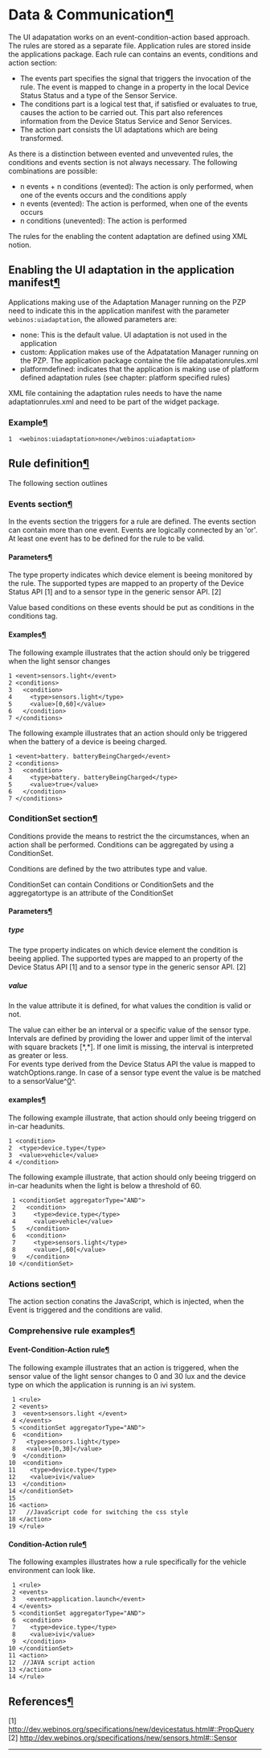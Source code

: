 Data & Communication[¶](#Data-38-Communication)
===============================================

The UI adapatation works on an event-condition-action based approach.
The rules are stored as a separate file. Application rules are stored
inside the applications package. Each rule can contains an events,
conditions and action section:

-   The events part specifies the signal that triggers the invocation of
    the rule. The event is mapped to change in a property in the local
    Device Status Status and a type of the Sensor Service.
-   The conditions part is a logical test that, if satisfied or
    evaluates to true, causes the action to be carried out. This part
    also references information from the Device Status Service and Senor
    Services.
-   The action part consists the UI adaptations which are being
    transformed.

As there is a distinction between evented and unvevented rules, the
conditions and events section is not always necessary. The following
combinations are possible:

-   n events + n conditions (evented): The action is only performed,
    when one of the events occurs and the conditions apply
-   n events (evented): The action is performed, when one of the events
    occurs
-   n conditions (unevented): The action is performed

The rules for the enabling the content adaptation are defined using XML
notion.

Enabling the UI adaptation in the application manifest[¶](#Enabling-the-UI-adaptation-in-the-application-manifest)
------------------------------------------------------------------------------------------------------------------

Applications making use of the Adaptation Manager running on the PZP
need to indicate this in the application manifest with the parameter
`webinos:uiadaptation`, the allowed parameters are:

-   none: This is the default value. UI adaptation is not used in the
    application
-   custom: Application makes use of the Adpatatation Manager running on
    the PZP. The application package containe the file
    adapatationrules.xml
-   platformdefined: indicates that the application is making use of
    platform defined adaptation rules (see chapter: platform specified
    rules)

XML file containing the adaptation rules needs to have the name
adaptationrules.xml and need to be part of the widget package.

### Example[¶](#Example)

    1  <webinos:uiadaptation>none</webinos:uiadaptation>

Rule definition[¶](#Rule-definition)
------------------------------------

The following section outlines

### Events section[¶](#Events-section)

In the events section the triggers for a rule are defined. The events
section can contain more than one event. Events are logically connected
by an 'or'. At least one event has to be defined for the rule to be
valid.

#### Parameters[¶](#Parameters)

The type property indicates which device element is beeing monitored by
the rule. The supported types are mapped to an property of the Device
Status API [1] and to a sensor type in the generic sensor API. [2]

Value based conditions on these events should be put as conditions in
the conditions tag.

#### Examples[¶](#Examples)

The following example illustrates that the action should only be
triggered when the light sensor changes

    1 <event>sensors.light</event>
    2 <conditions>
    3   <condition>
    4     <type>sensors.light</type>
    5     <value>[0,60]</value>
    6   </condition>
    7 </conditions>

The following example illustrates that an action should only be
triggered when the battery of a device is beeing charged.

    1 <event>battery. batteryBeingCharged</event>
    2 <conditions>
    3   <condition>
    4     <type>battery. batteryBeingCharged</type>
    5     <value>true</value>
    6   </condition>
    7 </conditions>

### ConditionSet section[¶](#ConditionSet-section)

Conditions provide the means to restrict the the circumstances, when an
action shall be performed. Conditions can be aggregated by using a
ConditionSet.

Conditions are defined by the two attributes type and value.

ConditionSet can contain Conditions or ConditionSets and the
aggregatortype is an attribute of the ConditionSet

#### Parameters[¶](#Parameters)

##### type

The type property indicates on which device element the condition is
beeing applied. The supported types are mapped to an property of the
Device Status API [1] and to a sensor type in the generic sensor API.
[2]

##### value

In the value attribute it is defined, for what values the condition is
valid or not.

The value can either be an interval or a specific value of the sensor
type. Intervals are defined by providing the lower and upper limit of
the interval with square brackets [\*,\*]. If one limit is missing, the
interval is interpreted as greater or less.\
For events type derived from the Device Status API the value is mapped
to watchOptions.range. In case of a sensor type event the value is be
matched to a sensorValue^[0](#fn0)^.

#### examples[¶](#examples)

The following example illustrate, that action should only beeing
triggerd on in-car headunits.

    1 <condition>
    2  <type>device.type</type>
    3  <value>vehicle</value>
    4 </condition>

The following example illustrate, that action should only beeing
triggerd on in-car headunits when the light is below a threshold of 60.

     1 <conditionSet aggregatorType="AND">
     2   <condition>
     3     <type>device.type</type>
     4     <value>vehicle</value>
     5   </condition>
     6   <condition>
     7     <type>sensors.light</type>
     8     <value>[,60[</value>
     9   </condition>
    10 </conditionSet>

### Actions section[¶](#Actions-section)

The action section conatins the JavaScript, which is injected, when the
Event is triggered and the conditions are valid.

### Comprehensive rule examples[¶](#Comprehensive-rule-examples)

#### Event-Condition-Action rule[¶](#Event-Condition-Action-rule)

The following example illustrates that an action is triggered, when the
sensor value of the light sensor changes to 0 and 30 lux and the device
type on which the application is running is an ivi system.

     1 <rule>
     2 <events>
     3  <event>sensors.light </event>
     4 </events>
     5 <conditionSet aggregatorType="AND">
     6  <condition>
     7   <type>sensors.light</type>
     8   <value>[0,30]</value>
     9  </condition>
    10  <condition>
    11    <type>device.type</type>
    12    <value>ivi</value>
    13  </condition>
    14 </conditionSet>
    15 
    16 <action>
    17   //JavaScript code for switching the css style
    18 </action>
    19 </rule>

#### Condition-Action rule[¶](#Condition-Action-rule)

The following examples illustrates how a rule specifically for the
vehicle environment can look like.

     1 <rule>
     2 <events>
     3   <event>application.launch</event>
     4 </events>
     5 <conditionSet aggregatorType="AND">
     6  <condition>
     7    <type>device.type</type>
     8    <value>ivi</value>
     9  </condition>
    10 </conditionSet>
    11 <action>
    12  //JAVA script action
    13 </action>
    14 </rule>

References[¶](#References)
--------------------------

[1]
<http://dev.webinos.org/specifications/new/devicestatus.html#::PropQuery>\
[2] <http://dev.webinos.org/specifications/new/sensors.html#::Sensor>

------------------------------------------------------------------------
